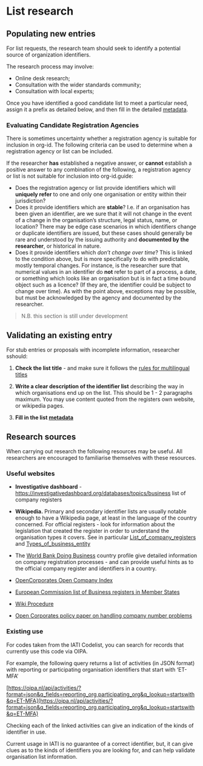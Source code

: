 List research
=============

## Populating new entries

For list requests, the research team should seek to identify a potential source of organization identifiers.

The research process may involve:

* Online desk research;
* Consultation with the wider standards community;
* Consultation with local experts;

Once you have identified a good candidate list to meet a particular need, assign it a prefix as detailed below, and then fill in the detailed [metadata](metadata.md).

### Evaluating Candidate Registration Agencies

There is sometimes uncertainty whether a registration agency is suitable for inclusion in org-id. The following criteria can be used to determine when a registration agency or list can be included.

If the researcher **has** established a negative answer, or **cannot** establish a positive answer to any combination of the following, a registration agency or list is not suitable for inclusion into org-id.guide:

* Does the registration agency or list provide identifiers which will **uniquely refer** to one and only one organisation or entity within their jurisdiction?
* Does it provide identifiers which are **stable**? I.e. if an organisation has been given an identifier, are we sure that it will not change in the event of a change in the organisation’s structure, legal status, name, or location? There may be edge case scenarios in which identifiers change or duplicate identifiers are issued, but these cases should generally be rare and understood by the issuing authority and **documented by the researcher**, or historical in nature.
* Does it provide identifiers which *don’t change over time*? This is linked to the condition above, but is more specifically to do with predictable, mostly temporal changes. For instance, is the researcher sure that numerical values in an identifier do **not** refer to part of a process, a date, or something which looks like an organisation but is in fact a time bound object such as a licence? (If they are, the identifier could be subject to change over time). As with the point above, exceptions may be possible, but must be acknowledged by the agency and documented by the researcher.

> N.B. this section is still under development

## Validating an existing entry

For stub entries or proposals with incomplete information, researcher sshould:

1. **Check the list title** - and make sure it follows the [rules for multilingual titles](metadata.md)

2. **Write a clear description of the identifier list** describing the way in which organisations end up on the list. This should be 1 - 2 paragraphs maximum. You may use content quoted from the registers own website, or wikipedia pages.

3. **Fill in the list [metadata](metadata.md)**

## Research sources

When carrying out research the following resources may be useful. All researchers are encouraged to familiarise themselves with these resources.

### Useful websites

* **Investigative dashboard** - https://investigativedashboard.org/databases/topics/business list of company registers

* **Wikipedia.** Primary and secondary identifier lists are usually notable enough to have a Wikipedia page, at least in the language of the country concerned. For official registers - look for information about the legislation that created the register in order to understand the organisation types it covers. See in particular [List_of_company_registers](https://en.wikipedia.org/wiki/List_of_company_registers) and [Types_of_business_entity](https://en.wikipedia.org/wiki/Types_of_business_entity)

* The [World Bank Doing Business](http://www.doingbusiness.org/) country profile give detailed information on company registration processes - and can provide useful hints as to the official company register and identifiers in a country.

* [OpenCorporates Open Company Index](http://registries.opencorporates.com/)

* [European Commission list of Business registers in Member States](https://e-justice.europa.eu/content_business_registers_in_member_states-106-en.do)

* [Wiki Procedure](https://www.wikiprocedure.com)

* [Open Corporates policy paper on handling company number problems](https://docs.google.com/document/d/1cQ626bFP-66LtXX4oJ_nEoyDjBtGtJ8RITbdK6W6nOk/edit)


### Existing use

For codes taken from the IATI Codelist, you can search for records that currently use this code via OIPA.

For example, the following query returns a list of activities (in JSON format) with reporting or participating organisation identifiers that start with ‘ET-MFA’

[https://oipa.nl/api/activities/?format=json&q_fields=reporting_org,participating_org&q_lookup=startswith&q=ET-MFA](https://oipa.nl/api/activities/?format=json&q_fields=reporting_org,participating_org&q_lookup=startswith&q=ET-MFA)

Checking each of the linked activities can give an indication of the kinds of identifier in use.

Current usage in IATI is no guarantee of a correct identifier, but, it can give clues as to the kinds of identifiers you are looking for, and can help validate organisation list information.
